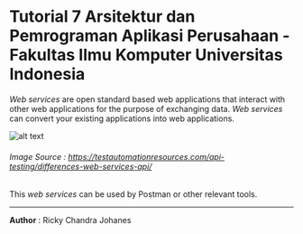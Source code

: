 # Tutorial 7 Arsitektur dan Pemrograman Aplikasi Perusahaan - Fakultas Ilmu Komputer Universitas Indonesia

*Web services* are open standard based web applications that interact with other web applications for the purpose of exchanging data.
*Web services* can convert your existing applications into web applications.

![alt text](https://i0.wp.com/testautomationresources.com/wp-content/uploads/2018/05/apis-versus-web-services-1.png?w=720&ssl=1 "API vs *Web Services*")
###### Image Source : https://testautomationresources.com/api-testing/differences-web-services-api/

This *web services* can be used by Postman or other relevant tools.

---

**Author** : Ricky Chandra Johanes
